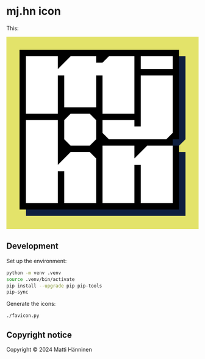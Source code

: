 # mj.hn icon

This:

![Full-sized mj.hn logo](./out/mjhn-full-512.png)

## Development

Set up the environment:

```sh
python -m venv .venv
source .venv/bin/activate
pip install --upgrade pip pip-tools
pip-sync
```

Generate the icons:

```sh
./favicon.py
```

## Copyright notice

Copyright © 2024 Matti Hänninen
